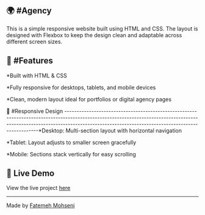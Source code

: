  🌍 #Agency
-------------------------------------------------------------------------------------------------------------------------------------------------------------------------------------------------------------------------------
This is a simple responsive website built using HTML and CSS. 
The layout is designed with Flexbox to keep the design clean and adaptable across different screen sizes.


🎯 #Features
-------------------------------------------------------------------------------------------------------------------------------------------------------------------------------------------------------------------------------
*Built with HTML & CSS 

*Fully responsive for desktops, tablets, and mobile devices

*Clean, modern layout ideal for portfolios or digital agency pages


📱 #Responsive Design
-------------------------------------------------------------------------------------------------------------------------------------------------------------------------------------------------------------------------------*Desktop: Multi-section layout with horizontal navigation

*Tablet: Layout adjusts to smaller screen gracefully

*Mobile: Sections stack vertically for easy scrolling


🔗 Live Demo
-------------------------------------------------------------------------------------------------------------------------------------------------------------------------------------------------------------------------------
View the live project [here](https://fate-me.github.io/Agency/)

_______________________________________________________________________________________________________________________________________________________________________________________________________________________________
Made by [Fatemeh Mohseni](https://github.com/Fate-me)
